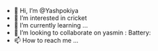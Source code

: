 - 👋 Hi, I’m @Yashpokiya
- 👀 I’m interested in cricket
- 🌱 I’m currently learning ...
- 💞️ I’m looking to collaborate on yasmin : Battery:
- 📫 How to reach me ...
